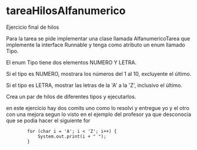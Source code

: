 # tareaHilosAlfanumerico
Ejercicio final de hilos

Para la tarea se pide implementar una clase llamada AlfanumericoTarea que implemente la interface Runnable y tenga como atributo un enum llamado Tipo.

El enum Tipo tiene dos elementos NUMERO Y LETRA.

Si el tipo es NUMERO, mostrara los números del 1 al 10, excluyente el último.

Si el tipo es LETRA, mostrar las letras de la 'A' a la 'Z', inclusivo el último.

Crea un par de hilos de diferentes tipos y ejecutarlos.


en este ejercicio hay dos comits uno como lo resolvi y entregue yo y el otro con una mejora
segun lo visto en el ejemplo del profesor ya que desconocia que se podia hacer el siguiente 
for

            for (char i = 'A'; i < 'Z'; i++) {
                System.out.print(i + " ");
            }
